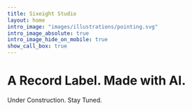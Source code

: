```yaml
---
title: Sixeight Studio
layout: home
intro_image: "images/illustrations/pointing.svg"
intro_image_absolute: true
intro_image_hide_on_mobile: true
show_call_box: true
---
```


# A Record Label. Made with AI.

Under Construction. Stay Tuned. 